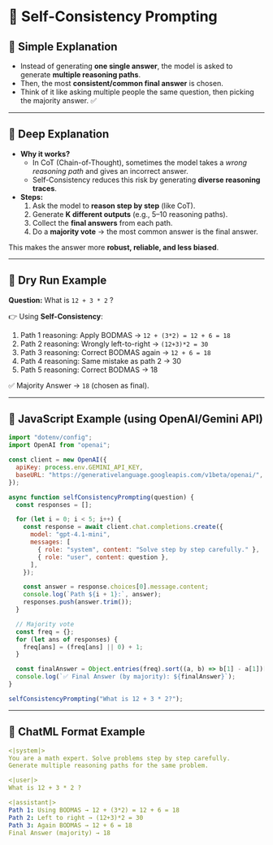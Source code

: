 
# 🧠 Self-Consistency Prompting

## 🔹 Simple Explanation
- Instead of generating **one single answer**, the model is asked to generate **multiple reasoning paths**.  
- Then, the most **consistent/common final answer** is chosen.  
- Think of it like asking multiple people the same question, then picking the majority answer. ✅

---

## 🔹 Deep Explanation
- **Why it works?**
  - In CoT (Chain-of-Thought), sometimes the model takes a *wrong reasoning path* and gives an incorrect answer.  
  - Self-Consistency reduces this risk by generating **diverse reasoning traces**.
- **Steps:**
  1. Ask the model to **reason step by step** (like CoT).
  2. Generate **K different outputs** (e.g., 5–10 reasoning paths).
  3. Collect the **final answers** from each path.
  4. Do a **majority vote** → the most common answer is the final answer.

This makes the answer more **robust, reliable, and less biased**.

---

## 🔹 Dry Run Example
**Question:** What is `12 + 3 * 2` ?

👉 Using **Self-Consistency**:
1. Path 1 reasoning: Apply BODMAS → `12 + (3*2) = 12 + 6 = 18`
2. Path 2 reasoning: Wrongly left-to-right → `(12+3)*2 = 30`
3. Path 3 reasoning: Correct BODMAS again → `12 + 6 = 18`
4. Path 4 reasoning: Same mistake as path 2 → 30
5. Path 5 reasoning: Correct BODMAS → 18  

✅ Majority Answer → `18` (chosen as final).

---

## 🔹 JavaScript Example (using OpenAI/Gemini API)
```js
import "dotenv/config";
import OpenAI from "openai";

const client = new OpenAI({
  apiKey: process.env.GEMINI_API_KEY,
  baseURL: "https://generativelanguage.googleapis.com/v1beta/openai/",
});

async function selfConsistencyPrompting(question) {
  const responses = [];

  for (let i = 0; i < 5; i++) {
    const response = await client.chat.completions.create({
      model: "gpt-4.1-mini",
      messages: [
        { role: "system", content: "Solve step by step carefully." },
        { role: "user", content: question },
      ],
    });

    const answer = response.choices[0].message.content;
    console.log(`Path ${i + 1}:`, answer);
    responses.push(answer.trim());
  }

  // Majority vote
  const freq = {};
  for (let ans of responses) {
    freq[ans] = (freq[ans] || 0) + 1;
  }

  const finalAnswer = Object.entries(freq).sort((a, b) => b[1] - a[1])[0][0];
  console.log(`✅ Final Answer (by majority): ${finalAnswer}`);
}

selfConsistencyPrompting("What is 12 + 3 * 2?");
```

---

## 🔹 ChatML Format Example
```yaml
<|system|>
You are a math expert. Solve problems step by step carefully.
Generate multiple reasoning paths for the same problem.

<|user|>
What is 12 + 3 * 2 ?

<|assistant|>
Path 1: Using BODMAS → 12 + (3*2) = 12 + 6 = 18
Path 2: Left to right → (12+3)*2 = 30
Path 3: Again BODMAS → 12 + 6 = 18
Final Answer (majority) → 18
```
